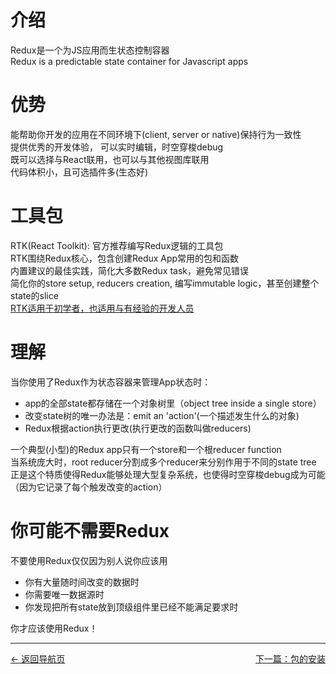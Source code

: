 # 介绍
Redux是一个为JS应用而生状态控制容器  
Redux is a predictable state container for Javascript apps  
# 优势
能帮助你开发的应用在不同环境下(client, server or native)保持行为一致性  
提供优秀的开发体验， 可以实时编辑，时空穿梭debug  
既可以选择与React联用，也可以与其他视图库联用  
代码体积小，且可选插件多(生态好)  
# 工具包
RTK(React Toolkit): 官方推荐编写Redux逻辑的工具包  
RTK围绕Redux核心，包含创建Redux App常用的包和函数  
内置建议的最佳实践，简化大多数Redux task，避免常见错误  
简化你的store setup, reducers creation, 编写immutable logic，甚至创建整个state的slice  
<u>RTK适用于初学者，也适用与有经验的开发人员</u>
# 理解
当你使用了Redux作为状态容器来管理App状态时：  
- app的全部state都存储在一个对象树里（object tree inside a single store）
- 改变state树的唯一办法是：emit an 'action'(一个描述发生什么的对象)
- Redux根据action执行更改(执行更改的函数叫做reducers)

一个典型(小型)的Redux app只有一个store和一个根reducer function  
当系统庞大时，root reducer分割成多个reducer来分别作用于不同的state tree  
正是这个特质使得Redux能够处理大型复杂系统，也使得时空穿梭debug成为可能（因为它记录了每个触发改变的action）

# 你可能不需要Redux
不要使用Redux仅仅因为别人说你应该用
- 你有大量随时间改变的数据时
- 你需要唯一数据源时
- 你发现把所有state放到顶级组件里已经不能满足要求时

你才应该使用Redux！

***
[<- 返回导航页](../../main-concepts/beforeTutorial.md)
<u style="float:right;">[下一篇：包的安装](./2%20Installation.md)</u>